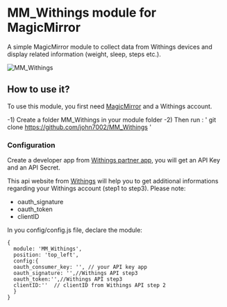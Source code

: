 # MM_Withings module for MagicMirror

A simple MagicMirror module to collect data from Withings devices and display related information (weight, sleep, steps etc.).

![MM_Withings ](https://github.com/john7002/MM_Withings/.ressources/preview.png)    

## How to use it?                                                                                                                                           

To use this module, you first need [MagicMirror](https://github.com/MichMich/MagicMirror) and a Withings account.

 -1) Create a folder MM_Withings in your module folder
-2) Then run : ' git clone https://github.com/john7002/MM_Withings '

### Configuration
Create a developer app from [Withings partner app](http://oauth.withings.com/partner/dashboard), you will get an API Key and an API Secret.
	
This api website from [Withings](http://oauth.withings.com/api) will help you to get additional informations regarding your Withings account (step1 to step3). Please note:
- oauth_signature
- oauth_token
- clientID
		
In you config/config.js file, declare the module:
```
{                                                                                                                                                   
  module: 'MM_Withings',                                                                                                                          
  position: 'top_left',                                                               
  config:{                                                                                                                                   
  oauth_consumer_key: '', // your API key app
  oauth_signature: '',//Withings API step3
  oauth_token:'',//Withings API step3
  clientID:''  // clientID from Withings API step 2   																                                       															                                                                              
  }                                                                                                                                           
}                
```
